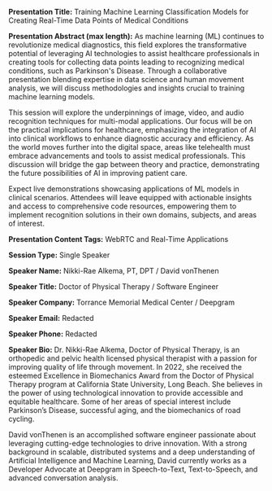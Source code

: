 **Presentation Title:** 
Training Machine Learning Classification Models for Creating Real-Time Data Points of Medical Conditions

**Presentation Abstract (max length):** 
As machine learning (ML) continues to revolutionize medical diagnostics, this field explores the transformative potential of leveraging AI technologies to assist healthcare professionals in creating tools for collecting data points leading to recognizing medical conditions, such as Parkinson's Disease. Through a collaborative presentation blending expertise in data science and human movement analysis, we will discuss methodologies and insights crucial to training machine learning models.

This session will explore the underpinnings of image, video, and audio recognition techniques for multi-modal applications. Our focus will be on the practical implications for healthcare, emphasizing the integration of AI into clinical workflows to enhance diagnostic accuracy and efficiency. As the world moves further into the digital space, areas like telehealth must embrace advancements and tools to assist medical professionals. This discussion will bridge the gap between theory and practice, demonstrating the future possibilities of AI in improving patient care.

Expect live demonstrations showcasing applications of ML models in clinical scenarios. Attendees will leave equipped with actionable insights and access to comprehensive code resources, empowering them to implement recognition solutions in their own domains, subjects, and areas of interest.

**Presentation Content Tags:** 
WebRTC and Real-Time Applications

**Session Type:** 
Single Speaker

**Speaker Name:** 
Nikki-Rae Alkema, PT, DPT / David vonThenen

**Speaker Title:** 
Doctor of Physical Therapy / Software Engineer

**Speaker Company:** 
Torrance Memorial Medical Center / Deepgram

**Speaker Email:** 
Redacted

**Speaker Phone:** 
Redacted

**Speaker Bio:** 
Dr. Nikki-Rae Alkema, Doctor of Physical Therapy, is an orthopedic and pelvic health licensed physical therapist with a passion for improving quality of life through movement. In 2022, she received the esteemed Excellence in Biomechanics Award from the Doctor of Physical Therapy program at California State University, Long Beach. She believes in the power of using technological innovation to provide accessible and equitable healthcare. Some of her areas of special interest include Parkinson’s Disease, successful aging, and the biomechanics of road cycling.

David vonThenen is an accomplished software engineer passionate about leveraging cutting-edge technologies to drive innovation. With a strong background in scalable, distributed systems and a deep understanding of Artificial Intelligence and Machine Learning, David currently works as a Developer Advocate at Deepgram in Speech-to-Text, Text-to-Speech, and advanced conversation analysis.
